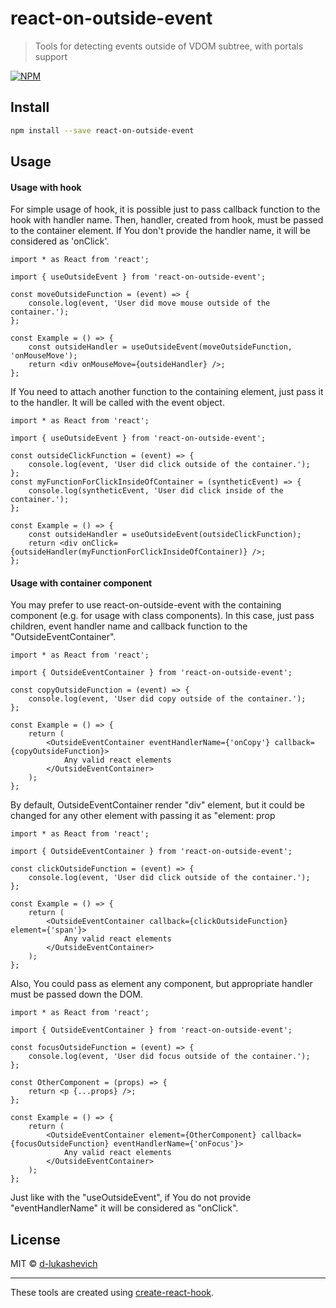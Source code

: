 # react-on-outside-event

> Tools for detecting events outside of VDOM subtree, with portals support

[![NPM](https://img.shields.io/npm/v/react-on-outside-event.svg)](https://www.npmjs.com/package/react-on-outside-event)

## Install

```bash
npm install --save react-on-outside-event
```

## Usage

#### Usage with hook

For simple usage of hook, it is possible just to pass callback function to the hook with handler name.
Then, handler, created from hook, must be passed to the container element.
If You don't provide the handler name, it will be considered as 'onClick'.

```tsx
import * as React from 'react';

import { useOutsideEvent } from 'react-on-outside-event';

const moveOutsideFunction = (event) => {
    console.log(event, 'User did move mouse outside of the container.');
};

const Example = () => {
    const outsideHandler = useOutsideEvent(moveOutsideFunction, 'onMouseMove');
    return <div onMouseMove={outsideHandler} />;
};
```

If You need to attach another function to the containing element, just pass it to the handler.
It will be called with the event object.

```tsx
import * as React from 'react';

import { useOutsideEvent } from 'react-on-outside-event';

const outsideClickFunction = (event) => {
    console.log(event, 'User did click outside of the container.');
};
const myFunctionForClickInsideOfContainer = (syntheticEvent) => {
    console.log(syntheticEvent, 'User did click inside of the container.');
};

const Example = () => {
    const outsideHandler = useOutsideEvent(outsideClickFunction);
    return <div onClick={outsideHandler(myFunctionForClickInsideOfContainer)} />;
};
```

#### Usage with container component

You may prefer to use react-on-outside-event with the containing component (e.g. for usage with class components).
In this case, just pass children, event handler name and callback function to the "OutsideEventContainer".

```tsx
import * as React from 'react';

import { OutsideEventContainer } from 'react-on-outside-event';

const copyOutsideFunction = (event) => {
    console.log(event, 'User did copy outside of the container.');
};

const Example = () => {
    return (
        <OutsideEventContainer eventHandlerName={'onCopy'} callback={copyOutsideFunction}>
            Any valid react elements
        </OutsideEventContainer>
    );
};
```

By default, OutsideEventContainer render "div" element,
but it could be changed for any other element with passing it as "element: prop

```tsx
import * as React from 'react';

import { OutsideEventContainer } from 'react-on-outside-event';

const clickOutsideFunction = (event) => {
    console.log(event, 'User did click outside of the container.');
};

const Example = () => {
    return (
        <OutsideEventContainer callback={clickOutsideFunction} element={'span'}>
            Any valid react elements
        </OutsideEventContainer>
    );
};
```

Also, You could pass as element any component, but appropriate handler must be passed down the DOM.

```tsx
import * as React from 'react';

import { OutsideEventContainer } from 'react-on-outside-event';

const focusOutsideFunction = (event) => {
    console.log(event, 'User did focus outside of the container.');
};

const OtherComponent = (props) => {
    return <p {...props} />;
};

const Example = () => {
    return (
        <OutsideEventContainer element={OtherComponent} callback={focusOutsideFunction} eventHandlerName={'onFocus'}>
            Any valid react elements
        </OutsideEventContainer>
    );
};
```

Just like with the "useOutsideEvent", if You do not provide "eventHandlerName" it will be considered as "onClick".

## License

MIT © [d-lukashevich](https://github.com/d-lukashevich)

---

These tools are created using [create-react-hook](https://github.com/hermanya/create-react-hook).
